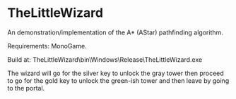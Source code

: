# TheLittleWizard
An demonstration/implementation of the A* (AStar) pathfinding algorithm.

Requirements: MonoGame.

Build at: TheLittleWizard\bin\Windows\Release\TheLittleWizard.exe

The wizard will go for the silver key to unlock the gray tower then proceed to go for the gold key to unlock the green-ish tower and then leave by going to the portal.

